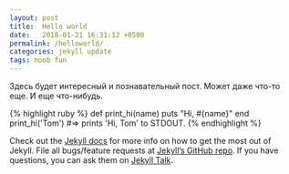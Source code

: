 ```yaml
---
layout: post
title:  Hello world
date:   2018-01-21 16:31:12 +0500
permalink: /helloworld/
categories: jekyll update
tags: noob fun
---
```

Здесь будет интересный и познавательный пост. Может даже что-то еще. И еще что-нибудь.

{% highlight ruby %}
def print_hi(name)
  puts "Hi, #{name}"
end
print_hi('Tom')
#=> prints 'Hi, Tom' to STDOUT.
{% endhighlight %}

Check out the [Jekyll docs][jekyll-docs] for more info on how to get the most out of Jekyll. File all bugs/feature requests at [Jekyll’s GitHub repo][jekyll-gh]. If you have questions, you can ask them on [Jekyll Talk][jekyll-talk].

[jekyll-docs]: https://jekyllrb.com/docs/home
[jekyll-gh]:   https://github.com/jekyll/jekyll
[jekyll-talk]: https://talk.jekyllrb.com/
